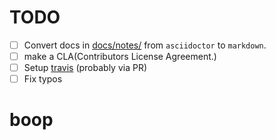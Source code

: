 # TODO

- [ ] Convert docs in [docs/notes/](https://github.com/makruger/website-2.0/tree/master/docs/notes) from ``asciidoctor`` to ``markdown``.
- [ ] make a CLA(Contributors License Agreement.)
- [ ] Setup [travis](travis-ci.org) (probably via PR)
- [ ] Fix typos

# boop

